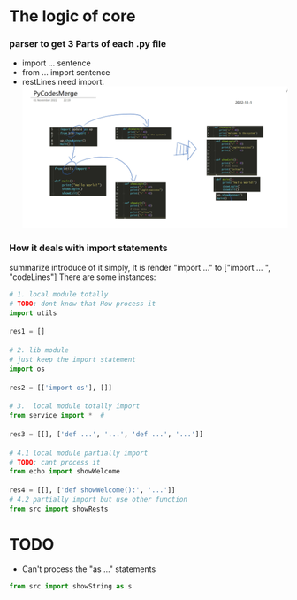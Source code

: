 
# The logic of core
### parser to get 3 Parts of each .py file
 - import ... sentence 
 - from ... import sentence 
 - restLines need import.
![](res/mergeIntroduce.jpg)
### How it deals with import statements
summarize introduce of it simply, It is render "import ..." to ["import ... ", "codeLines"]
There are some instances:

```python
# 1. local module totally
# TODO: dont know that How process it
import utils

res1 = []

# 2. lib module 
# just keep the import statement
import os

res2 = [['import os'], []]

# 3.  local module totally import 
from service import *  #

res3 = [[], ['def ...', '...', 'def ...', '...']]

# 4.1 local module partially import
# TODO: cant process it
from echo import showWelcome

res4 = [[], ['def showWelcome():', '...']]
# 4.2 partially import but use other function
from src import showRests


```



# TODO
- Can't process the "as ..." statements

```python
from src import showString as s

```